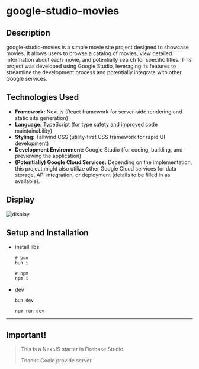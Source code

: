 # google-studio-movies

## Description

google-studio-movies is a simple movie site project designed to showcase movies.  It allows users to browse a catalog of movies, view detailed information about each movie, and potentially search for specific titles.  This project was developed using Google Studio, leveraging its features to streamline the development process and potentially integrate with other Google services.

## Technologies Used

*   **Framework:** Next.js (React framework for server-side rendering and static site generation)
*   **Language:** TypeScript (for type safety and improved code maintainability)
*   **Styling:** Tailwind CSS (utility-first CSS framework for rapid UI development)
*   **Development Environment:** Google Studio (for coding, building, and previewing the application)
*   **(Potentially) Google Cloud Services:**  Depending on the implementation, this project might also utilize other Google Cloud services for data storage, API integration, or deployment (details to be filled in as available).

## Display

![display](docs/display.gif)

## Setup and Installation

+ install libs
    ```shell
    # bun
    bun i

    # npm
    npm i
    ```
+ dev
    ```shell
    bun dev

    npm run dev
    ```

---


## Important!

> This is a NextJS starter in Firebase Studio.
> 
> Thanks Goole provide server.